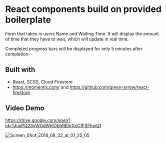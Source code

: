 # React components build on provided boilerplate
Form that takes in users Name and Waiting Time. It will display the amount of time that they have to wait, which will update in real time. 

Completed progress bars will be displayed for only 5 minutes after completion.

## Built with
- React, SCSS, Cloud Firestore
- https://momentjs.com/ and https://github.com/green-arrow/react-firestore

## Video Demo
https://drive.google.com/open?id=1JuoPQ23vWOdWnlObhREhrXxCfFSFhwQ1



<img src="https://preview.ibb.co/fG02YK/Screen_Shot_2018_08_22_at_01_25_05.png" alt="Screen_Shot_2018_08_22_at_01_25_05" border="0">

